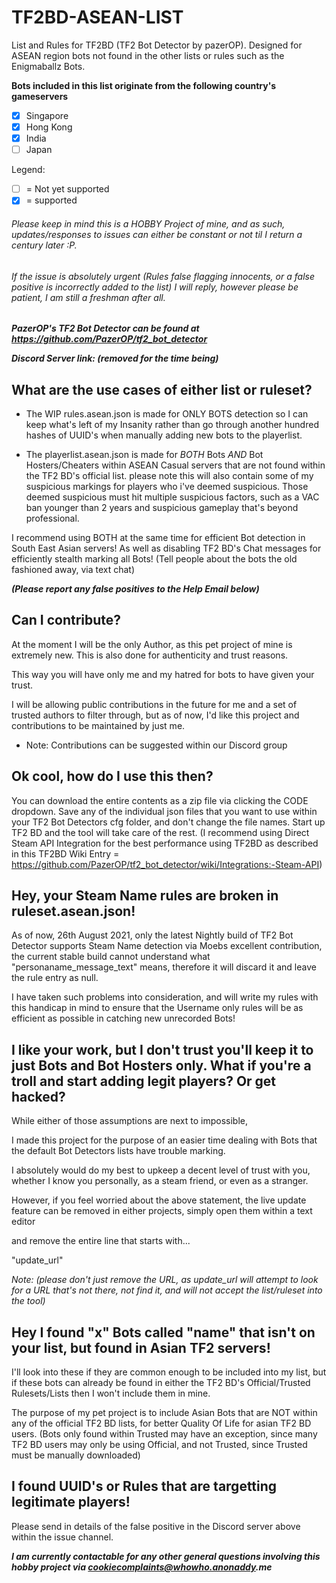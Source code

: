 # TF2BD-ASEAN-LIST
List and Rules for TF2BD (TF2 Bot Detector by pazerOP). Designed for 
ASEAN region bots not found in the other lists or rules such as the 
Enigmaballz Bots.


__Bots included in this list originate from the following country's gameservers__

- [x] Singapore
- [x] Hong Kong
- [x] India
- [ ] Japan

Legend: 
- [ ] = Not yet supported
- [x] = supported

###### Please keep in mind this is a HOBBY Project of mine, and as such, updates/responses to issues can either be constant or not til I return a century later :P.
###### If the issue is absolutely urgent (Rules false flagging innocents, or a false positive is incorrectly added to the list) I will reply, however please be patient, I am still a freshman after all.

**_PazerOP's TF2 Bot Detector can be found at https://github.com/PazerOP/tf2_bot_detector_**

**_Discord Server link: (removed for the time being)_**


## What are the use cases of either list or ruleset?

- The WIP rules.asean.json is made for ONLY BOTS detection
so I can keep what's left of my Insanity rather than go through another hundred hashes of UUID's when manually adding new bots to the playerlist.

- The playerlist.asean.json is made for _BOTH_ Bots _AND_ Bot Hosters/Cheaters within ASEAN Casual servers that are not found within the TF2 BD's official list. 
please note this will also contain some of my suspicious markings for players who i've deemed suspicious.
Those deemed suspicious must hit multiple suspicious factors, such as a VAC ban younger than 2 years and suspicious gameplay that's beyond professional.

I recommend using BOTH at the same time for efficient Bot detection in South East Asian servers! As well as disabling TF2 BD's Chat messages for efficiently stealth marking all Bots!
(Tell people about the bots the old fashioned away, via text chat)
 
**_(Please report any false positives to the Help Email below)_**

## Can I contribute?

At the moment I will be the only Author, as this pet project of mine is extremely new.
This is also done for authenticity and trust reasons. 

This way you will have only me and my hatred for bots to have given your trust.

I will be allowing public contributions in the future for me and a set of trusted authors to filter through,
but as of now, I'd like this project and contributions to be maintained by just me.


* Note: Contributions can be suggested within our Discord group



## Ok cool, how do I use this then?

You can download the entire contents as a zip file via clicking the CODE dropdown.
Save any of the individual json files that you want to use 
within your TF2 Bot Detectors cfg folder, and don't change the file names.
Start up TF2 BD and the tool will take care of the rest.
(I recommend using Direct Steam API Integration for the best performance using TF2BD as described in this TF2BD Wiki Entry = https://github.com/PazerOP/tf2_bot_detector/wiki/Integrations:-Steam-API)

## Hey, your Steam Name rules are broken in ruleset.asean.json!

As of now, 26th August 2021, only the latest Nightly build of TF2 Bot Detector supports Steam Name detection via Moebs excellent contribution, the current stable build cannot understand what "personaname_message_text" means, therefore it will discard it and leave the rule entry as null.

I have taken such problems into consideration, and will write my rules with this handicap in mind to ensure that the Username only rules will be as efficient as possible in catching new unrecorded Bots!


## I like your work, but I don't trust you'll keep it to just Bots and Bot Hosters only. What if you're a troll and start adding legit players? Or get hacked?

While either of those assumptions are next to impossible, 

I made this project for the purpose of an easier time dealing with Bots that the default Bot Detectors lists have trouble marking.

I absolutely would do my best to upkeep a decent level of trust with you, whether I know you personally, as a steam friend, or even as a stranger.

However, if you feel worried about the above statement, the live update feature can be removed in either projects, simply open them within a text editor

and remove the entire line that starts with...

"update_url"

_Note: (please don't just remove the URL, as update_url will attempt to look for a URL that's not there, not find it, and will not accept the list/ruleset into the tool)_

## Hey I found "x" Bots called "name" that isn't on your list, but found in Asian TF2 servers!

I'll look into these if they are common enough to be included into my list, but if these bots can already be found in either the TF2 BD's Official/Trusted Rulesets/Lists then I won't
include them in mine.

The purpose of my pet project is to include Asian Bots that are NOT within any of the official TF2 BD lists, for better Quality Of Life for asian TF2 BD users.
(Bots only found within Trusted may have an exception, since many TF2 BD users may only be using Official, and not Trusted, since Trusted must be manually downloaded)


## I found UUID's or Rules that are targetting legitimate players!
Please send in details of the false positive in the Discord server above within the issue channel.

**_I am currently contactable for any other general questions involving this hobby project via cookiecomplaints@whowho.anonaddy.me_**

